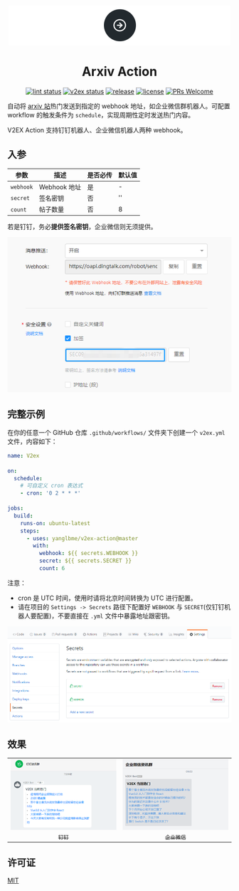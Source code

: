 <p align="center">
  <a href="https://github.com/yanglbme/v2ex-action">
    <img src="./images/logo.png">
  </a>
</p>

<h1 align="center">Arxiv Action</h1>

<div align="center">

[![lint status](https://github.com/yanglbme/v2ex-action/workflows/Lint/badge.svg)](https://github.com/yanglbme/v2ex-action/actions) [![v2ex status](https://github.com/yanglbme/v2ex-action/workflows/V2ex/badge.svg)](https://github.com/yanglbme/v2ex-action/actions) [![release](https://img.shields.io/github/v/release/yanglbme/v2ex-action.svg)](../../releases) [![license](https://badgen.net/github/license/yanglbme/v2ex-action)](./LICENSE) [![PRs Welcome](https://badgen.net/badge/PRs/welcome/green)](../../pulls)

</div>

自动将 [arxiv 站](https://v2ex.com)热门发送到指定的 webhook 地址，如企业微信群机器人。可配置 workflow 的触发条件为 `schedule`，实现周期性定时发送热门内容。

V2EX Action 支持钉钉机器人、企业微信机器人两种 webhook。

## 入参

|  参数  |  描述  |  是否必传  |  默认值  |
|---|---|---|---|
| `webhook` | Webhook 地址 | 是 | - |
| `secret` | 签名密钥 | 否 | '' |
| `count` | 帖子数量 | 否 | 8 |

若是钉钉，务必**提供签名密钥**，企业微信则无须提供。

![](./images/dingding_secret.png)

## 完整示例
在你的任意一个 GitHub 仓库 `.github/workflows/` 文件夹下创建一个 `v2ex.yml` 文件，内容如下：

```yml
name: V2ex

on:
  schedule:
    # 可自定义 cron 表达式
    - cron: '0 2 * * *'

jobs:
  build:
    runs-on: ubuntu-latest
    steps:
      - uses: yanglbme/v2ex-action@master
        with:
          webhook: ${{ secrets.WEBHOOK }}
          secret: ${{ secrets.SECRET }}
          count: 6
```

注意：

- cron 是 UTC 时间，使用时请将北京时间转换为 UTC 进行配置。
- 请在项目的 `Settings -> Secrets` 路径下配置好 `WEBHOOK` 与 `SECRET`(仅钉钉机器人要配置)，不要直接在 `.yml` 文件中暴露地址跟密钥。

![](./images/config.png)

## 效果

<table>
    <tr>
      <td align="center" style="width: 400px;">
        <a href="https://ding-doc.dingtalk.com/doc#/serverapi3/iydd5h">
          <img src="./images/dingding_res.png" style="width: 360px;"><br>
          <sub>钉钉</sub>
        </a>
      </td>
      <td align="center" style="width: 400px;">
        <a href="https://work.weixin.qq.com/api/doc/90000/90136/91770">
          <img src="./images/qyweixin_res.png" style="width: 360px;"><br>
          <sub>企业微信</sub>
        </a>
      </td>
    </tr>
</table>

## 许可证
[MIT](LICENSE)
